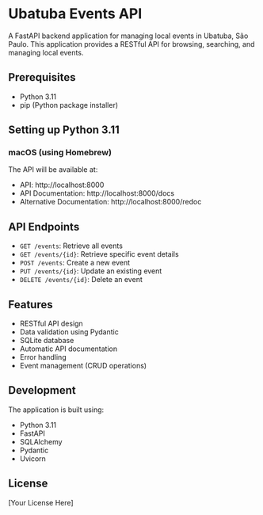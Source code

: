 # Ubatuba Events API

A FastAPI backend application for managing local events in Ubatuba, São Paulo. This application provides a RESTful API for browsing, searching, and managing local events.

## Prerequisites

- Python 3.11
- pip (Python package installer)

## Setting up Python 3.11

### macOS (using Homebrew) 

The API will be available at:
- API: http://localhost:8000
- API Documentation: http://localhost:8000/docs
- Alternative Documentation: http://localhost:8000/redoc

## API Endpoints

- `GET /events`: Retrieve all events
- `GET /events/{id}`: Retrieve specific event details
- `POST /events`: Create a new event
- `PUT /events/{id}`: Update an existing event
- `DELETE /events/{id}`: Delete an event

## Features

- RESTful API design
- Data validation using Pydantic
- SQLite database
- Automatic API documentation
- Error handling
- Event management (CRUD operations)

## Development

The application is built using:
- Python 3.11
- FastAPI
- SQLAlchemy
- Pydantic
- Uvicorn

## License

[Your License Here] 